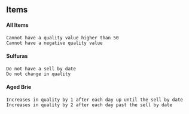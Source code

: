 ## Items
#### All Items
```
Cannot have a quality value higher than 50
Cannot have a negative quality value
```
#### Sulfuras
```
Do not have a sell by date
Do not change in quality
```
#### Aged Brie
```
Increases in quality by 1 after each day up until the sell by date
Increases in quality by 2 after each day past the sell by date  
```